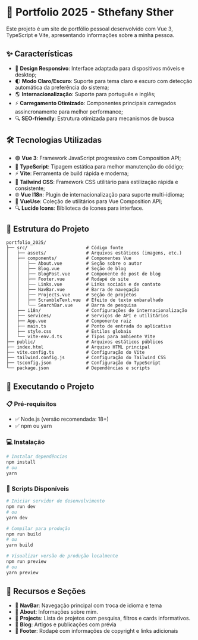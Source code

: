 # 🌟 Portfolio 2025 - Sthefany Sther

Este projeto é um site de portfólio pessoal desenvolvido com Vue 3, TypeScript e
Vite, apresentando informações sobre a minha pessoa.

## ✨ Características

- 📱 **Design Responsivo**: Interface adaptada para dispositivos móveis e
  desktop;
- 🌓 **Modo Claro/Escuro**: Suporte para tema claro e escuro com detecção
  automática da preferência do sistema;
- 🌎 **Internacionalização**: Suporte para português e inglês;
- ⚡ **Carregamento Otimizado**: Componentes principais carregados
  assincronamente para melhor performance;
- 🔍 **SEO-friendly**: Estrutura otimizada para mecanismos de busca

## 🛠️ Tecnologias Utilizadas

- 🟢 **Vue 3**: Framework JavaScript progressivo com Composition API;
- 🔷 **TypeScript**: Tipagem estática para melhor manutenção do código;
- ⚡ **Vite**: Ferramenta de build rápida e moderna;
- 🎨 **Tailwind CSS**: Framework CSS utilitário para estilização rápida e
  consistente;
- 🌐 **Vue I18n**: Plugin de internacionalização para suporte multi-idioma;
- 🧰 **VueUse**: Coleção de utilitários para Vue Composition API;
- 🔍 **Lucide Icons**: Biblioteca de ícones para interface.

## 📂 Estrutura do Projeto

```
portfolio_2025/
├── src/                      # Código fonte
│   ├── assets/               # Arquivos estáticos (imagens, etc.)
│   ├── components/           # Componentes Vue
│   │   ├── About.vue         # Seção sobre o autor
│   │   ├── Blog.vue          # Seção de blog
│   │   ├── BlogPost.vue      # Componente de post de blog
│   │   ├── Footer.vue        # Rodapé do site
│   │   ├── Links.vue         # Links sociais e de contato
│   │   ├── NavBar.vue        # Barra de navegação
│   │   ├── Projects.vue      # Seção de projetos
│   │   ├── ScrambleText.vue  # Efeito de texto embaralhado
│   │   └── SearchBar.vue     # Barra de pesquisa
│   ├── i18n/                 # Configurações de internacionalização
│   ├── services/             # Serviços de API e utilitários
│   ├── App.vue               # Componente raiz
│   ├── main.ts               # Ponto de entrada do aplicativo
│   ├── style.css             # Estilos globais
│   └── vite-env.d.ts         # Tipos para ambiente Vite
├── public/                   # Arquivos estáticos públicos
├── index.html                # Arquivo HTML principal
├── vite.config.ts            # Configuração do Vite
├── tailwind.config.js        # Configuração do Tailwind CSS
├── tsconfig.json             # Configuração do TypeScript
└── package.json              # Dependências e scripts
```

## 🚀 Executando o Projeto

### 📋 Pré-requisitos

- ✅ Node.js (versão recomendada: 18+)
- ✅ npm ou yarn

### 💻 Instalação

```bash
# Instalar dependências
npm install
# ou
yarn
```

### 📜 Scripts Disponíveis

```bash
# Iniciar servidor de desenvolvimento
npm run dev
# ou
yarn dev

# Compilar para produção
npm run build
# ou
yarn build

# Visualizar versão de produção localmente
npm run preview
# ou
yarn preview
```

## 📌 Recursos e Seções

- 🧭 **NavBar**: Navegação principal com troca de idioma e tema
- 👤 **About**: Informações sobre mim.
- 📂 **Projects**: Lista de projetos com pesquisa, filtros e cards informativos.
- 📝 **Blog**: Artigos e publicações com prévia
- 🏁 **Footer**: Rodapé com informações de copyright e links adicionais
